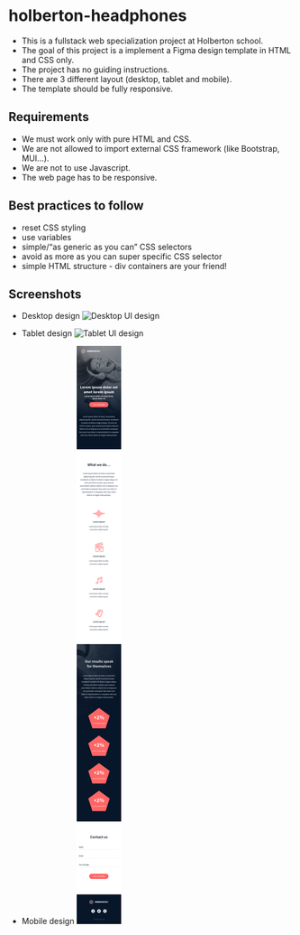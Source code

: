 # holberton-headphones
* This is a fullstack web specialization project at Holberton school.
* The goal of this project is a implement a Figma design template in HTML and CSS only.
* The project has no guiding instructions.
* There are 3 different layout (desktop, tablet and mobile).
* The template should be fully responsive.

## Requirements
* We must work only with pure HTML and CSS.
* We are not allowed to import external CSS framework (like Bootstrap, MUI...).
* We are not to use Javascript.
* The web page has to be responsive.

## Best practices to follow
* reset CSS styling
* use variables
* simple/“as generic as you can” CSS selectors
* avoid as more as you can super specific CSS selector
* simple HTML structure - div containers are your friend!

## Screenshots
* Desktop design
![Desktop UI design](/screenshots/headphones_desktop.png)

* Tablet design
![Tablet UI design](/screenshots/headphones_tablet.png)

* Mobile design
![Mobile UI design](/screenshots/headphones_mobile.png)

